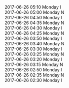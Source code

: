 2017-06-26 05:10 Monday  I  
2017-06-26 05:00 Monday  N  
2017-06-26 04:50 Monday  I  
2017-06-26 04:35 Monday  N  
2017-06-26 04:30 Monday  I  
2017-06-26 04:25 Monday  N  
2017-06-26 03:50 Monday  I  
2017-06-26 03:40 Monday  N  
2017-06-26 03:30 Monday  I  
2017-06-26 03:25 Monday  N  
2017-06-26 03:20 Monday  I  
2017-06-26 03:15 Monday  N  
2017-06-26 02:50 Monday  I  
2017-06-26 02:35 Monday  N  
2017-06-26 02:30 Monday  I  
